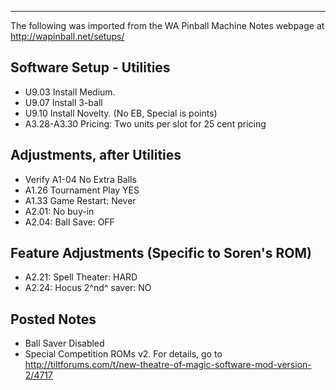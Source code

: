 ***
The following was imported from the WA Pinball Machine Notes webpage at http://wapinball.net/setups/
## Software Setup - Utilities
-   U9.03 Install Medium.
-   U9.07 Install 3-ball
-   U9.10 Install Novelty. (No EB, Special is points)
-   A3.28-A3.30 Pricing: Two units per slot for 25 cent pricing
## Adjustments, after Utilities
-   Verify A1-04 No Extra Balls
-   A1.26 Tournament Play YES
-   A1.33 Game Restart: Never
-   A2.01: No buy-in
-   A2.04: Ball Save: OFF
## Feature Adjustments (Specific to Soren's ROM)
-   A2.21: Spell Theater: HARD
-   A2.24: Hocus 2^nd^ saver: NO
## Posted Notes
-   Ball Saver Disabled
-   Special Competition ROMs v2. For details, go to
    http://tiltforums.com/t/new-theatre-of-magic-software-mod-version-2/4717